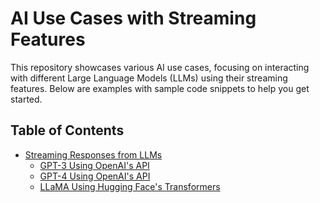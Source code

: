 # AI Use Cases with Streaming Features

This repository showcases various AI use cases, focusing on interacting with different Large Language Models (LLMs) using their streaming features. Below are examples with sample code snippets to help you get started.

## Table of Contents
- [Streaming Responses from LLMs](#streaming-responses-from-llms)
  - [GPT-3 Using OpenAI's API](#openai-gpt-3.py)
  - [GPT-4 Using OpenAI's API](#openai-gpt-4.py)
  - [LLaMA Using Hugging Face's Transformers](#llama.py)
